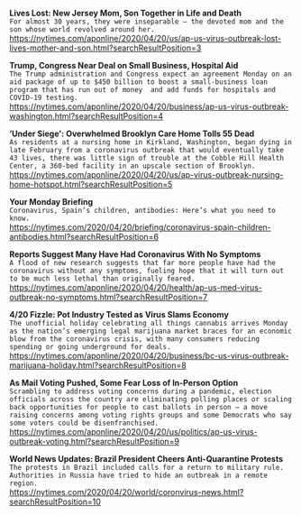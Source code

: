 **Lives Lost: New Jersey Mom, Son Together in Life and Death**\
`For almost 30 years, they were inseparable — the devoted mom and the son whose world revolved around her.`\
https://nytimes.com/aponline/2020/04/20/us/ap-us-virus-outbreak-lost-lives-mother-and-son.html?searchResultPosition=3

**Trump, Congress Near Deal on Small Business, Hospital Aid**\
`The Trump administration and Congress expect an agreement Monday on an aid package of up to $450 billion to boost a small-business loan program that has run out of money  and add funds for hospitals and COVID-19 testing.`\
https://nytimes.com/aponline/2020/04/20/business/ap-us-virus-outbreak-washington.html?searchResultPosition=4

**’Under Siege': Overwhelmed Brooklyn Care Home Tolls 55 Dead**\
`As residents at a nursing home in Kirkland, Washington, began dying in late February from a coronavirus outbreak that would eventually take 43 lives, there was little sign of trouble at the Cobble Hill Health Center, a 360-bed facility in an upscale section of Brooklyn. `\
https://nytimes.com/aponline/2020/04/20/us/ap-virus-outbreak-nursing-home-hotspot.html?searchResultPosition=5

**Your Monday Briefing**\
`Coronavirus, Spain’s children, antibodies: Here’s what you need to know.`\
https://nytimes.com/2020/04/20/briefing/coronavirus-spain-children-antibodies.html?searchResultPosition=6

**Reports Suggest Many Have Had Coronavirus With No Symptoms**\
`A flood of new research suggests that far more people have had the coronavirus without any symptoms, fueling hope that it will turn out to be much less lethal than originally feared.`\
https://nytimes.com/aponline/2020/04/20/health/ap-us-med-virus-outbreak-no-symptoms.html?searchResultPosition=7

**4/20 Fizzle: Pot Industry Tested as Virus Slams Economy**\
`The unofficial holiday celebrating all things cannabis arrives Monday as the nation’s emerging legal marijuana market braces for an economic blow from the coronavirus crisis, with many consumers reducing spending or going underground for deals.`\
https://nytimes.com/aponline/2020/04/20/business/bc-us-virus-outbreak-marijuana-holiday.html?searchResultPosition=8

**As Mail Voting Pushed, Some Fear Loss of In-Person Option**\
`Scrambling to address voting concerns during a pandemic, election officials across the country are eliminating polling places or scaling back opportunities for people to cast ballots in person — a move raising concerns among voting rights groups and some Democrats who say some voters could be disenfranchised.`\
https://nytimes.com/aponline/2020/04/20/us/politics/ap-us-virus-outbreak-voting.html?searchResultPosition=9

**World News Updates: Brazil President Cheers Anti-Quarantine Protests**\
`The protests in Brazil included calls for a return to military rule. Authorities in Russia have tried to hide an outbreak in a remote region.`\
https://nytimes.com/2020/04/20/world/coronvirus-news.html?searchResultPosition=10

